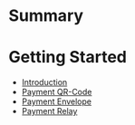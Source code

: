 # Summary

# Getting Started

- [Introduction](./getting_started/introduction.md)
- [Payment QR-Code](./qr_codes/qr_codes.md)
- [Payment Envelope](./payment_envelope/envelope.md)
- [Payment Relay](./payment_relay/relay.md)
